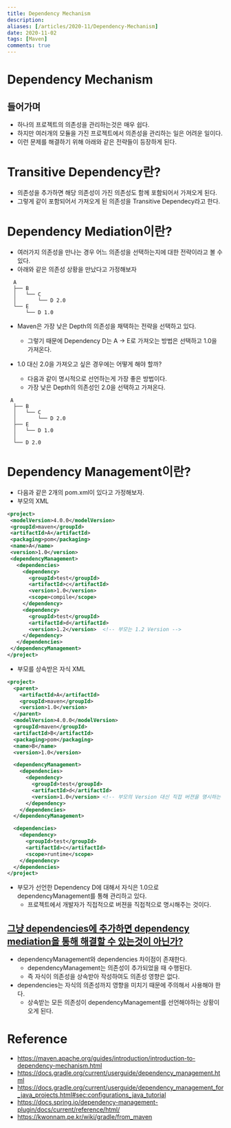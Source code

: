 ```yaml
---
title: Dependency Mechanism
description: 
aliases: [/articles/2020-11/Dependency-Mechanism]
date: 2020-11-02
tags: [Maven]
comments: true
---
```

# Dependency Mechanism
## 들어가며
- 하나의 프로젝트의 의존성을 관리하는것은 매우 쉽다.
- 하지만 여러개의 모듈을 가진 프로젝트에서 의존성을 관리하는 일은 어려운 일이다.
- 이런 문제를 해결하기 위해 아래와 같은 전략들이 등장하게 된다.

# Transitive Dependency란?
- 의존성을 추가하면 해당 의존성이 가진 의존성도 함께 포함되어서 가져오게 된다.
- 그렇게 같이 포함되어서 가져오게 된 의존성을 Transitive Dependecy라고 한다.

# Dependency Mediation이란?
- 여러가지 의존성을 만나는 경우 어느 의존성을 선택하는지에 대한 전략이라고 볼 수 있다.
- 아래와 같은 의존성 상황을 만났다고 가정해보자

```
  A
  ├── B
  │   └── C
  │       └── D 2.0
  └── E
      └── D 1.0
```

- Maven은 가장 낮은 Depth의 의존성을 채택하는 전략을 선택하고 있다.
    - 그렇기 때문에 Dependency D는 A -> E로 가져오는 방법은 선택하고 1.0을 가져온다.


- 1.0 대신 2.0을 가져오고 싶은 경우에는 어떻게 해야 할까?
    - 다음과 같이 명시적으로 선언하는게 가장 좋은 방법이다.
    - 가장 낮은 Depth의 의존성인 2.0을 선택하고 가져온다.

```
 A
  ├── B
  │   └── C
  │       └── D 2.0
  ├── E
  │   └── D 1.0
  │
  └── D 2.0
```

# Dependency Management이란?
- 다음과 같은 2개의 pom.xml이 있다고 가정해보자.
- 부모의 XML

```xml
<project>
 <modelVersion>4.0.0</modelVersion>
 <groupId>maven</groupId>
 <artifactId>A</artifactId>
 <packaging>pom</packaging>
 <name>A</name>
 <version>1.0</version>
 <dependencyManagement>
   <dependencies>
     <dependency>
       <groupId>test</groupId>
       <artifactId>c</artifactId>
       <version>1.0</version>
       <scope>compile</scope>
     </dependency>
     <dependency>
       <groupId>test</groupId>
       <artifactId>d</artifactId>
       <version>1.2</version>  <!-- 부모는 1.2 Version -->
     </dependency>
   </dependencies>
 </dependencyManagement>
</project>
```

- 부모를 상속받은 자식 XML

```xml
<project>
  <parent>
    <artifactId>A</artifactId>
    <groupId>maven</groupId>
    <version>1.0</version>
  </parent>
  <modelVersion>4.0.0</modelVersion>
  <groupId>maven</groupId>
  <artifactId>B</artifactId>
  <packaging>pom</packaging>
  <name>B</name>
  <version>1.0</version>

  <dependencyManagement>
    <dependencies>
      <dependency>
        <groupId>test</groupId>
        <artifactId>d</artifactId>
        <version>1.0</version> <!-- 부모의 Version 대신 직접 버젼을 명시하는 것을 볼 수 있다 -->
      </dependency>
    </dependencies>
  </dependencyManagement>

  <dependencies>
    <dependency>
      <groupId>test</groupId>
      <artifactId>c</artifactId>
      <scope>runtime</scope>
    </dependency>
  </dependencies>
</project>
```

- 부모가 선언한 Dependency D에 대해서 자식은 1.0으로 dependencyManagement를 통해 관리하고 있다.
    - 프로젝트에서 개발자가 직접적으로 버젼을 직접적으로 명시해주는 것이다.

## [그냥 dependencies에 추가하면 dependency mediation을 통해 해결할 수 있는것이 아닌가?](https://stackoverflow.com/questions/2619598/differences-between-dependencymanagement-and-dependencies-in-maven)
- dependencyManagement와 dependencies 차이점이 존재한다.
    - dependencyManagement는 의존성이 추가되었을 때 수행된다.
    - 즉 자식이 의존성을 상속받아 작성하여도 의존성 영향은 없다.
- dependencies는 자식의 의존성까지 영향을 미치기 때문에 주의해서 사용해야 한다.
    - 상속받는 모든 의존성이 dependencyManagement를 선언해야하는 상황이 오게 된다.


# Reference
- <https://maven.apache.org/guides/introduction/introduction-to-dependency-mechanism.html>
- <https://docs.gradle.org/current/userguide/dependency_management.html>
- <https://docs.gradle.org/current/userguide/dependency_management_for_java_projects.html#sec:configurations_java_tutorial>
- <https://docs.spring.io/dependency-management-plugin/docs/current/reference/html/>
- <https://kwonnam.pe.kr/wiki/gradle/from_maven>


